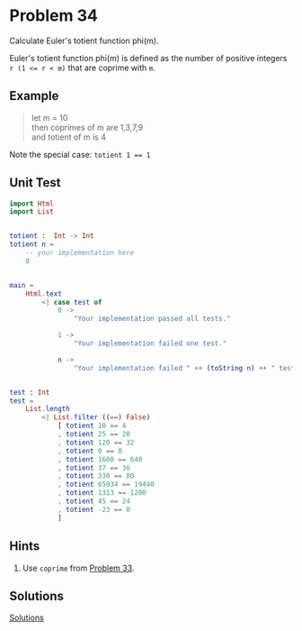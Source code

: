 # Problem 34
Calculate Euler's totient function phi(m).

Euler's totient function phi(m) is defined as the number of positive integers ```r (1 <= r < m)``` that are coprime with ```m```.

## Example 
>  let m = 10   
>  then coprimes of m are 1,3,7,9   
>  and totient of m is 4

Note the special case: ```totient 1 == 1``` 

## Unit Test
```elm
import Html
import List


totient :  Int -> Int
totient n = 
    -- your implementation here
    0


main =
    Html.text
        <| case test of
            0 ->
                "Your implementation passed all tests."

            1 ->
                "Your implementation failed one test."

            n ->
                "Your implementation failed " ++ (toString n) ++ " tests."


test : Int
test =
    List.length
        <| List.filter ((==) False)
            [ totient 10 == 4
            , totient 25 == 20
            , totient 120 == 32
            , totient 0 == 0
            , totient 1600 == 640
            , totient 37 == 36
            , totient 330 == 80
            , totient 65934 == 19440
            , totient 1313 == 1200
            , totient 45 == 24
            , totient -23 == 0
            ]

```
## Hints
1. Use ```coprime``` from [Problem 33](p33.md).


## Solutions
[Solutions](../s/s34.md)
